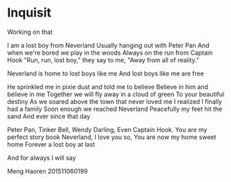 # Inquisit
Working on that

I am a lost boy from Neverland
Usually hanging out with Peter Pan
And when we're bored we play in the woods
Always on the run from Captain Hook
"Run, run, lost boy," they say to me,
"Away from all of reality."

Neverland is home to lost boys like me
And lost boys like me are free

He sprinkled me in pixie dust and told me to believe
Believe in him and believe in me
Together we will fly away in a cloud of green
To your beautiful destiny
As we soared above the town that never loved me
I realized I finally had a family
Soon enough we reached Neverland
Peacefully my feet hit the sand
And ever since that day

Peter Pan, Tinker Bell, Wendy Darling,
Even Captain Hook.
You are my perfect story book
Neverland, I love you so,
You are now my home sweet home
Forever a lost boy at last

And for always I will say


Meng Haoren 201511060199
